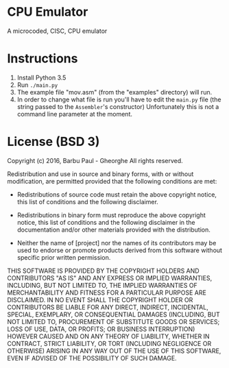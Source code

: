 CPU Emulator
====================

A microcoded, CISC, CPU emulator

Instructions
============

1. Install Python 3.5
2. Run `./main.py`
3. The example file "mov.asm" (from the "examples" directory) will run.
4. In order to change what file is run you'll have to edit the `main.py` file (the string passed to the `Assembler`'s constructor)
   Unfortunately this is not a command line parameter at the moment.

License (BSD 3)
================

Copyright (c) 2016, Barbu Paul - Gheorghe
All rights reserved.

Redistribution and use in source and binary forms, with or without
modification, are permitted provided that the following conditions are met:

* Redistributions of source code must retain the above copyright notice, this
  list of conditions and the following disclaimer.

* Redistributions in binary form must reproduce the above copyright notice,
  this list of conditions and the following disclaimer in the documentation
  and/or other materials provided with the distribution.

* Neither the name of [project] nor the names of its
  contributors may be used to endorse or promote products derived from
  this software without specific prior written permission.

THIS SOFTWARE IS PROVIDED BY THE COPYRIGHT HOLDERS AND CONTRIBUTORS "AS IS"
AND ANY EXPRESS OR IMPLIED WARRANTIES, INCLUDING, BUT NOT LIMITED TO, THE
IMPLIED WARRANTIES OF MERCHANTABILITY AND FITNESS FOR A PARTICULAR PURPOSE ARE
DISCLAIMED. IN NO EVENT SHALL THE COPYRIGHT HOLDER OR CONTRIBUTORS BE LIABLE
FOR ANY DIRECT, INDIRECT, INCIDENTAL, SPECIAL, EXEMPLARY, OR CONSEQUENTIAL
DAMAGES (INCLUDING, BUT NOT LIMITED TO, PROCUREMENT OF SUBSTITUTE GOODS OR
SERVICES; LOSS OF USE, DATA, OR PROFITS; OR BUSINESS INTERRUPTION) HOWEVER
CAUSED AND ON ANY THEORY OF LIABILITY, WHETHER IN CONTRACT, STRICT LIABILITY,
OR TORT (INCLUDING NEGLIGENCE OR OTHERWISE) ARISING IN ANY WAY OUT OF THE USE
OF THIS SOFTWARE, EVEN IF ADVISED OF THE POSSIBILITY OF SUCH DAMAGE.
